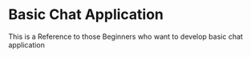 # Basic Chat Application


This is a Reference to those Beginners who want to develop basic chat application
